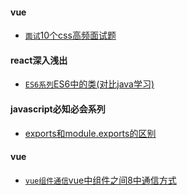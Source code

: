 #### vue
* [`面试`10个css高频面试题](/web-frame/vue/readme.md)

#### react深入浅出
* [`ES6系列`ES6中的类(对比java学习)](/web-frame/react/readme.md)

#### javascript必知必会系列
- [exports和module.exports的区别](/web-frame/javascript/readme.md)

#### vue
* [`vue组件通信`vue中组件之间8中通信方式](/web-frame/vue/messageWays.md)

